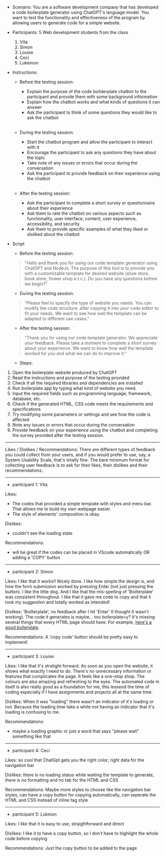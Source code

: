- Scenario:
 You are a software development company that has developed a code boilerplate generator using ChatGPT's language model. You want to test the functionality and effectiveness of the program by allowing users to generate code for a simple website.

- Participants:
    5 Web development students from the class
     1. Vita 
     2. Simon
     3. Louise
     4. Ceci
     5. Lukemon

- Instructions: 

    - Before the testing session:

        - Explain the purpose of the code boilderplate chatbot to the participant and provide them with some background information
        - Explain how the chatbot works and what kinds of questions it can answer
        - Ask the participant to think of some questions they would like to ask the chatbot
       </br>
    - During the testing session:

        - Start the chatbot program and allow the participant to interact with it
        - Encourage the participant to ask any questions they have about the topic
        - Take note of any issues or errors that occur during the conversation
        - Ask the participant to provide feedback on their experience using the chatbot

      </br>       
    -  After the testing session:

        - Ask the participant to complete a short survey or questionnaire about their experience
        - Ask them to rate the chatbot on various aspects such as functionality, user interface, content, user experience, accessibility, and security
        - Ask them to provide specific examples of what they liked or disliked about the chatbot



- Script 

    - Before the testing session:
    > "Hello and thank you for using our code template generator using ChatGPT and NodeJs. The purpose of this tool is to provide you with a customizable template for desired website (shoe store, book store, flower shop e.t.c.). Do you have any questions before we begin?"



    - During the testing session:
    >"Please feel to specify the type of website you needs. You can modify the code structure, after copying it into your code editor to fit your needs. We want to see how well the template can be adapted to different use cases."



    - After the testing session:
    >"Thank you for using our code template generator. We appreciate your feedback. Please take a moment to complete a short survey about your experience. We want to know how well the template worked for you and what we can do to improve it."





  - Steps:

1. Open the boilerplate website produced by ChatGPT
2. Read the instructions and purpose of the testing provided
3. Check if all the required libraries and dependencies are installed
4. Run boilerplate app by typing what kind of website you need.
5. Input the required fields such as programming language, framework, database, etc. 
6. Check if the generated HTML, CSS code meets the requirements and specifications
7. Try modifying some parameters or settings and see how the code is affected
8. Note any issues or errors that occur during the conversation
9. Provide feedback on your experience using the chatbot and completing the survey provided after the testing session.


-----

Likes / Dislikes / Recommendations: There are different types of feedback you could collect from your users, and if you would prefer to use, say, a System Usability Scale, that's totally fine. The bare minimum format for collecting user feedback is to ask for their likes, their dislikes and their recommendations.


-----
- participant 1: Vita

Likes:
- The codes that provided a simple template with styles and menu bar. That allows me to build my own webpage easier.
- The style of elements' composition is okay.

Dislikes:
- couldn't see the loading state

Recommendations:
- will be great if the codes can be placed in VScode automatically OR adding a 'COPY' button

-----

- participant 2: Simon

Likes: I like that it works!! Nicely done. I like how simple the design is, and how the form submission worked by pressing Enter (not just pressing the button). I like the little dog. And I like that the mis-spelling of 'Boilterplate' was consistent throughout. I like that it gave me code to copy and that it took my suggestion and totally worked as intended!

Dislikes: 'Boilterplate', no feedback after I hit 'Enter' (I thought it wasn't working). The code it generates is maybe... too boilerplate=y? It's missing several things that every HTML page should have. For example, [here's a good boilerplate](https://www.matuzo.at/blog/html-boilerplate/). 

Recommendations: A 'copy code' button should be pretty easy to implement! 


-----

- participant 3: Louise

Likes: I like that it's stratight forward. As soon as you open the website, it shows what exactly I need to do. There's no unnecessary information or features that complicates the page. It feels like a one-stop shop. The colours are also amazing and refreshing to the eyes. The automated code in itself is also really good as a foundation for me, this lessend the time of coding especially if I have assignments and projects all at the same time. 

Dislikes: When it was "loading" there wasn't an indicator of it's loading or not. Because the loading time take a while not having an indicator that it's loading is confusing to me. 

Recommendations:  
- maybe a loading graphic or just a word that says "please wait" something like that


-----

- participant 4: Ceci

Likes: so cool that ChatGpt gets you the right color, right data for the navigation bar

Dislikes: there is no loading status while waiting the template to generate, there is no formatting and no tab for the HTML and CSS

Recommendations: Maybe more styles to choose like the navigation bar styles, can have a copy button for copying automatically, can seperate the HTML and CSS instead of inline tag style

-----

- participant 5: Lukmon


Likes: I like that it is easy to use, straightforward and direct 


Dislikes: I like it to have a copy button, so I don't have to highlight the whole code before copying


Recommendations: Just the copy button to be added to the page 

